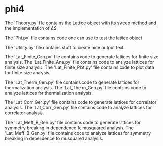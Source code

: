 # phi4

The 'Theory.py' file contains the Lattice object with its sweep method and the implementation of $\Delta S$

The 'Phi.py' file contains code one can use to test the lattice object

The 'Utility.py' file contains stuff to create nice output text.

The 'Lat_Finite_Gen.py' file contains code to generate lattices for finite size analysis.
The 'Lat_Finite_Ana.py' file contains code to analyze lattices for finite size analysis.
The 'Lat_Finite_Plot.py' file contains code to plot data for finite size analysis.

The 'Lat_Therm_Gen.py' file contains code to generate lattices for thermalization analysis.
The 'Lat_Therm_Gen.py' file contains code to analyze lattices for thermalization analysis.

The 'Lat_Corr_Gen.py' file contains code to generate lattices for correlator analysis.
The 'Lat_Corr_Gen.py' file contains code to analyze lattices for correlator analysis.

The 'Lat_Meff_B_Gen.py' file contains code to generate lattices for symmetry breaking in dependence fo musquared analysis.
The 'Lat_Meff_B_Gen.py' file contains code to analyze lattices for symmetry breaking in dependence fo musquared analysis.
